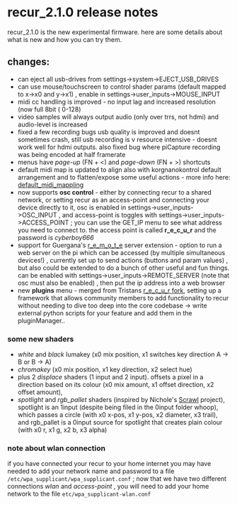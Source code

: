 # recur_2.1.0 release notes

recur_2.1.0 is the new experimental firmware. here are some details about what is new and how you can try them.

## changes:

- can eject all usb-drives from settings->system->EJECT_USB_DRIVES
- can use mouse/touchscreen to control shader params (default mapped to x->x0 and y->x1) , enable in settings->user_inputs->MOUSE_INPUT
- midi cc handling is improved - no input lag and increased resolution (now full 8bit ( 0-128)
- video samples will always output audio (only over trrs, not hdmi) and audio-level is increased
- fixed a few recording bugs usb quality is improved and doesnt sometimes crash, still usb recording is v resource intensive - doesnt work well for hdmi outputs. also fixed bug where piCapture recording was being encoded at half framerate
- menus have _page-up_ (FN + <) and _page-down_ (FN + >) shortcuts
- default midi map is updated to align also with korgnanokontrol default arrangement and to flatten/expose some useful actions - more info here: [default_midi_mappling](../default_midi_mappling)
- now supports __osc control__ - either by connecting recur to a shared network, or setting recur as an access-point and connecting your device directly to it, osc is enabled in settings->user_inputs->OSC_INPUT , and access-point is toggles with settings->user_inputs->ACCESS_POINT ; you can use the GET_IP menu to see what address you need to connect to. the access point is called __r_e_c_u_r__ and the password is _cyberboy666_
- support for Guergana's [r_e_m_o_t_e](https://github.com/guergana/r_e_m_o_t_e) server extension - option to run a web server on the pi which can be accessed (by multiple simultaneous devices!) , currently set up to send actions (buttons and param values) , but also could be extended to do a bunch of other useful and fun things. can be enabled with settings->user_inputs->REMOTE_SERVER (note that osc must also be enabled) , then put the ip address into a web browser
- new __plugins__ menu - merged from Tristans [r_e_c_u_r fork](https://github.com/doctea/r_e_c_u_r), setting up a framework that allows community members to add functionality to recur without needing to dive too deep into the core codebase -> write external python scripts for your feature and add them in the pluginManager..

### some new shaders

- _white_ and _black_ lumakey (x0 mix position, x1 switches key direction A -> B or B -> A)
- _chromakey_ (x0 mix position, x1 key direction, x2 select hue)
- plus 2 _displace_ shaders (1 input and 2 input). offsets a pixel in a direction based on its colour (x0 mix amount, x1 offset direction, x2 offset amount), 
- _spotlight_ and _rgb_pallet_ shaders (inspired by Nichole's [Scrawl](https://github.com/wednesdayayay/Scrawl) project), spotlight is an 1input (despite being filed in the 0input folder whoop), which passes a circle (with x0 x-pos, x1 y-pos, x2 diameter, x3 trail), and rgb_pallet is a 0input source for spotlight that creates plain colour (with x0 r, x1 g, x2 b, x3 alpha)

### note about wlan connection

if you have connected your recur to your home internet you may have needed to add your network name and password to a file `/etc/wpa_supplicant/wpa_supplicant.conf` ; now that we have two different connections _wlan_ and _access-point_ , you will need to add your home network to the file `etc/wpa_supplicant-wlan.conf`